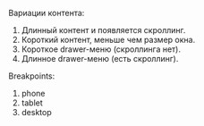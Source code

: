 Вариации контента:
1. Длинный контент и появляется скроллинг.
2. Короткий контент, меньше чем размер окна.
3. Короткое drawer-меню (скроллинга нет).
4. Длинное drawer-меню (есть скроллинг).

Breakpoints:
1. phone
2. tablet
3. desktop
